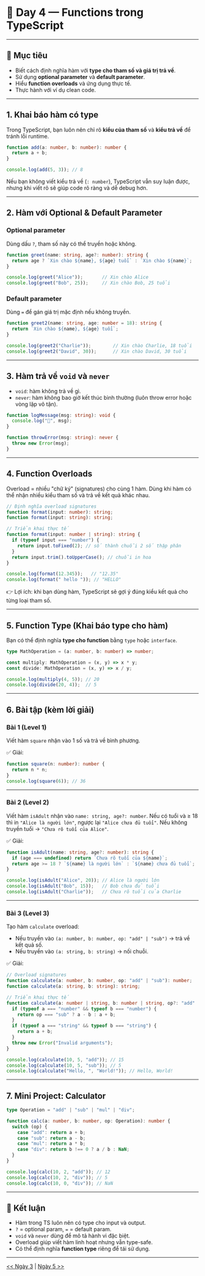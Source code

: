 # 📘 Day 4 — Functions trong TypeScript

---

## 🎯 Mục tiêu

* Biết cách định nghĩa hàm với **type cho tham số và giá trị trả về**.
* Sử dụng **optional parameter** và **default parameter**.
* Hiểu **function overloads** và ứng dụng thực tế.
* Thực hành với ví dụ clean code.

---

## 1. Khai báo hàm có type

Trong TypeScript, bạn luôn nên chỉ rõ **kiểu của tham số** và **kiểu trả về** để tránh lỗi runtime.

```ts
function add(a: number, b: number): number {
  return a + b;
}

console.log(add(5, 3)); // 8
```

Nếu bạn không viết kiểu trả về (`: number`), TypeScript vẫn suy luận được, nhưng khi viết rõ sẽ giúp code rõ ràng và dễ debug hơn.

---

## 2. Hàm với Optional & Default Parameter

### Optional parameter

Dùng dấu `?`, tham số này có thể truyền hoặc không.

```ts
function greet(name: string, age?: number): string {
  return age ? `Xin chào ${name}, ${age} tuổi` : `Xin chào ${name}`;
}

console.log(greet("Alice"));       // Xin chào Alice
console.log(greet("Bob", 25));     // Xin chào Bob, 25 tuổi
```

### Default parameter

Dùng `=` để gán giá trị mặc định nếu không truyền.

```ts
function greet2(name: string, age: number = 18): string {
  return `Xin chào ${name}, ${age} tuổi`;
}

console.log(greet2("Charlie"));        // Xin chào Charlie, 18 tuổi
console.log(greet2("David", 30));      // Xin chào David, 30 tuổi
```

---

## 3. Hàm trả về `void` và `never`

* `void`: hàm không trả về gì.
* `never`: hàm không bao giờ kết thúc bình thường (luôn throw error hoặc vòng lặp vô tận).

```ts
function logMessage(msg: string): void {
  console.log("📢", msg);
}

function throwError(msg: string): never {
  throw new Error(msg);
}
```

---

## 4. Function Overloads

Overload = nhiều "chữ ký" (signatures) cho cùng 1 hàm.
Dùng khi hàm có thể nhận nhiều kiểu tham số và trả về kết quả khác nhau.

```ts
// Định nghĩa overload signatures
function format(input: number): string;
function format(input: string): string;

// Triển khai thực tế
function format(input: number | string): string {
  if (typeof input === "number") {
    return input.toFixed(2); // số thành chuỗi 2 số thập phân
  }
  return input.trim().toUpperCase(); // chuỗi in hoa
}

console.log(format(12.345));   // "12.35"
console.log(format(" hello ")); // "HELLO"
```

👉 Lợi ích: khi bạn dùng hàm, TypeScript sẽ gợi ý đúng kiểu kết quả cho từng loại tham số.

---

## 5. Function Type (Khai báo type cho hàm)

Bạn có thể định nghĩa **type cho function** bằng `type` hoặc `interface`.

```ts
type MathOperation = (a: number, b: number) => number;

const multiply: MathOperation = (x, y) => x * y;
const divide: MathOperation = (x, y) => x / y;

console.log(multiply(4, 5)); // 20
console.log(divide(20, 4));  // 5
```

---

## 6. Bài tập (kèm lời giải)

### Bài 1 (Level 1)

Viết hàm `square` nhận vào 1 số và trả về bình phương.

✅ Giải:

```ts
function square(n: number): number {
  return n * n;
}
console.log(square(6)); // 36
```

---

### Bài 2 (Level 2)

Viết hàm `isAdult` nhận vào `name: string, age?: number`.
Nếu có tuổi và ≥ 18 thì in `"Alice là người lớn"`, ngược lại `"Alice chưa đủ tuổi"`.
Nếu không truyền tuổi → `"Chưa rõ tuổi của Alice"`.

✅ Giải:

```ts
function isAdult(name: string, age?: number): string {
  if (age === undefined) return `Chưa rõ tuổi của ${name}`;
  return age >= 18 ? `${name} là người lớn` : `${name} chưa đủ tuổi`;
}

console.log(isAdult("Alice", 20)); // Alice là người lớn
console.log(isAdult("Bob", 15));   // Bob chưa đủ tuổi
console.log(isAdult("Charlie"));   // Chưa rõ tuổi của Charlie
```

---

### Bài 3 (Level 3)

Tạo hàm `calculate` overload:

* Nếu truyền vào `(a: number, b: number, op: "add" | "sub")` → trả về kết quả số.
* Nếu truyền vào `(a: string, b: string)` → nối chuỗi.

✅ Giải:

```ts
// Overload signatures
function calculate(a: number, b: number, op: "add" | "sub"): number;
function calculate(a: string, b: string): string;

// Triển khai thực tế
function calculate(a: number | string, b: number | string, op?: "add" | "sub"): number | string {
  if (typeof a === "number" && typeof b === "number") {
    return op === "sub" ? a - b : a + b;
  }
  if (typeof a === "string" && typeof b === "string") {
    return a + b;
  }
  throw new Error("Invalid arguments");
}

console.log(calculate(10, 5, "add")); // 15
console.log(calculate(10, 5, "sub")); // 5
console.log(calculate("Hello, ", "World!")); // Hello, World!
```

---

## 7. Mini Project: Calculator

```ts
type Operation = "add" | "sub" | "mul" | "div";

function calc(a: number, b: number, op: Operation): number {
  switch (op) {
    case "add": return a + b;
    case "sub": return a - b;
    case "mul": return a * b;
    case "div": return b !== 0 ? a / b : NaN;
  }
}

console.log(calc(10, 2, "add")); // 12
console.log(calc(10, 2, "div")); // 5
console.log(calc(10, 0, "div")); // NaN
```

---

## 📌 Kết luận

* Hàm trong TS luôn nên có type cho input và output.
* `?` = optional param, `=` = default param.
* `void` và `never` dùng để mô tả hành vi đặc biệt.
* Overload giúp viết hàm linh hoạt nhưng vẫn type-safe.
* Có thể định nghĩa **function type** riêng để tái sử dụng.

---

[<< Ngày 3](./Day03.md) | [Ngày 5 >>](./Day05.md)
